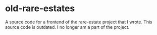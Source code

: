 # old-rare-estates
A source code for a frontend of the rare-estate project that I wrote. This source code is outdated. I no longer am a part of the project.
